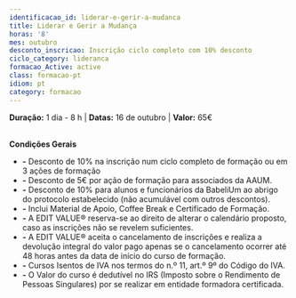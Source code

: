 ```yaml
---
identificacao_id: liderar-e-gerir-a-mudanca
title: Liderar e Gerir a Mudança
horas: '8'
mes: outubro
desconto_inscricao: Inscrição ciclo completo com 10% desconto
ciclo_category: lideranca
formacao_Active: active
class: formacao-pt
idiom: pt
category: formacao
---
```



**Duração:** 1 dia - 8 h  \|  **Datas:** 16 de outubro  \|  **Valor:** 65€<br><br>

 

<!-- **Valor Ciclo Completo c/ 10% desconto:** 252€<br><br><br><br><br> -->

**Condições Gerais**
* **\-** Desconto de 10% na inscrição num ciclo completo de formação ou em 3 ações de formação
* **\-** Desconto de 5€ por ação de formação para associados da AAUM.
* **\-** Desconto de 10% para alunos e funcionários da BabeliUm ao abrigo do protocolo estabelecido (não acumulável com outros descontos).
* **\-** Inclui Material de Apoio, Coffee Break e Certificado de Formação.
* **\-** A EDIT VALUE® reserva-se ao direito de alterar o calendário proposto, caso as inscrições não se revelem suficientes.
* **\-** A EDIT VALUE® aceita o cancelamento de inscrições e realiza a devolução integral do valor pago apenas se o cancelamento ocorrer até 48 horas antes da data de início do curso de formação.
* **\-** Cursos Isentos de IVA nos termos do n.º 11, art.º 9º do Código do IVA.
* **\-** O Valor do curso é dedutível no IRS (Imposto sobre o Rendimento de Pessoas Singulares) por se realizar em entidade formadora certificada.
